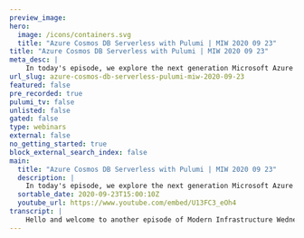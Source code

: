 ```yaml
---
preview_image:
hero:
  image: /icons/containers.svg
  title: "Azure Cosmos DB Serverless with Pulumi | MIW 2020 09 23"
title: "Azure Cosmos DB Serverless with Pulumi | MIW 2020 09 23"
meta_desc: |
    In today's episode, we explore the next generation Microsoft Azure provider for Pulumi. We take it for a spin on Azure's Cosmos DB serverless previ...
url_slug: azure-cosmos-db-serverless-pulumi-miw-2020-09-23
featured: false
pre_recorded: true
pulumi_tv: false
unlisted: false
gated: false
type: webinars
external: false
no_getting_started: true
block_external_search_index: false
main:
  title: "Azure Cosmos DB Serverless with Pulumi | MIW 2020 09 23"
  description: |
    In today's episode, we explore the next generation Microsoft Azure provider for Pulumi. We take it for a spin on Azure's Cosmos DB serverless preview and show how easy it is to create a database and wire up the connection string information to a client.  Code for this episode available here:  https://github.com/pulumi/pulumitv/tree/master/modern-infrastructure-wednesday/2020-09-23  Today's example is in TypeScript, but Pulumi makes it easy to stand up infrastructure in your favorite languages including JavaScript, Python, C#, and Go - saving time over legacy tools like CloudFormation and Hashicorp Terraform.  https://www.pulumi.com/docs/get-started/?utm_campaign=PulumiTV&utm_source=youtube.com&utm_medium=video
  sortable_date: 2020-09-23T15:00:10Z
  youtube_url: https://www.youtube.com/embed/U13FC3_eOh4
transcript: |
    Hello and welcome to another episode of Modern Infrastructure Wednesday. I'm your host, Lee Zen. And today we're going to be covering the Azure Cosmos DB serve preview along with Pulumi New Azure next GEN provider. So what we're gonna do today, we're gonna be covering creation of a Cosmos DB account provisioning database container and then also setting up a client to interact with that container, so very basic stuff, but really just excited to show off the new uh next GEN provider that we've built, that really covers the full surface area of all those Azure resources that you want to use and really, you know, the ability to use any feature on day one once it's announced because we're compiling our provider uh based on the actual Azure uh rest API specs. So let's get started. I have a typescript program uh here. And so uh you can see uh we're importing from our new Azure next GEN provider here and then I'm also importing from the Azure Cosmos client. Uh I already have everything prebuilt because I don't want to spend any time on the provisioning steps. Uh And then, so you can see like this looks and behaves very similar to the previous Azure provider. You create a resource group, you created a document DB database account. Uh We give it, you know the parameters we want. Uh In particular of note here is that you can actually, again, because we're reflecting the full surface area of that resource model. Uh in the Azure rest API uh we can give this a uh capabilities uh property with the name enable serve. And this will enable the uh serverless preview for Cosmos DB. Everything else after that is fairly standard, we create a SQL database uh in that, in that Cosmos DB account. And then we create a container to interact with it uh as always. And then finally, uh you know, you could do a number of things with kind of these outputs now. So we, we've, you know, at the end of this, we'll have created that account uh the database and then the container and then you can then get back at the connection string. So you can see here you again, using the new uh provider, we can actually uh make a call to list database account connection strings, which is again part of that rest API surface area that we've modeled. Uh And so uh we can actually get back those connection strings. You could totally imagine taking that and passing that on to something else. Uh So, for example, uh passing those connection strings on to, for example, a function or something like that or, or storing them as a secret. So you can use it later on in your web app. Uh In, in our particular case here, I'm just doing something super simple. I'm using the Cosmos client uh that I've imported from above and then I'm just going to insert a single item uh here with just like, you know, some key and some value. And so if we, if we were to run this, if we run this program, um we've already gone ahead and, you know, all these, all these resources were already created. So there's really not too much to show there. Uh But what the, as you can see, there's no uh no changes. But if I, if I say yes, uh this particular apply uh will actually run and uh we should see uh an additional item uh in our data store. So if we kind of go here and uh this is the items, this is the, this is the uh serverless uh DB that I created. And if I refresh my items here, you can see that I have a third item now. Uh And that has that uh time stamp uh inserted in. So, yeah, they really just wanted to go through the basics of using the new native of the new uh uh next gen provider with the, with Pulumi and kind of how easy it is to use it. Uh And how easy it is to actually you know, wire things in and get your applications up and running on on the new preview for Azure Cosmos DB. I hope you enjoy today's episode of Modern Infrastructure Wednesday. Please make sure to subscribe to Pulumi TV for future updates and leave your comments below and like the video if you enjoyed today's episode and I hope to see you next week on Pulumi TV. Thanks very much.
---
```

